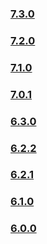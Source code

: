 ### [7.3.0](https://github.com/PAXSTORE/paxstore-openapi-dotnet-sdk/tree/7.3.0)  
### [7.2.0](https://github.com/PAXSTORE/paxstore-openapi-dotnet-sdk/tree/7.2.0)  
### [7.1.0](https://github.com/PAXSTORE/paxstore-openapi-dotnet-sdk/tree/7.1.0)  
### [7.0.1](https://github.com/PAXSTORE/paxstore-openapi-dotnet-sdk/tree/7.0.1)  
### [6.3.0](https://github.com/PAXSTORE/paxstore-openapi-dotnet-sdk/tree/6.3.0)  
### [6.2.2](https://github.com/PAXSTORE/paxstore-openapi-dotnet-sdk/tree/6.2.2)  
### [6.2.1](https://github.com/PAXSTORE/paxstore-openapi-dotnet-sdk/tree/6.2.1)  
### [6.1.0](https://github.com/PAXSTORE/paxstore-openapi-dotnet-sdk/tree/6.1.0)  
### [6.0.0](https://github.com/PAXSTORE/paxstore-openapi-dotnet-sdk/tree/6.0.0)

